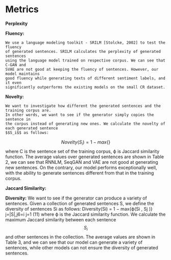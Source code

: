
# Metrics

**Perplexity**
    

**Fluency:**

    We use a language modeling toolkit - SRILM [Stolcke, 2002] to test the fluency
    of generated sentences. SRILM calculates the perplexity of generated sentences
    using the language model trained on respective corpus. We can see that C-GAN and
    SVAE are not good at keeping the fluency of sentences. However, our model maintains
    good fluency while generating texts of different sentiment labels, and it even
    significantly outperforms the existing models on the small CR dataset.

**Novelty:**

    We want to investigate how different the generated sentences and the training corpus are.
    In other words, we want to see if the generator simply copies the sentence in
    the corpus instead of generating new ones. We calculate the novelty of each generated sentence
    $$S_i$$ as follows:
$$ Novelty (S_i)  = 1 - max \{  \} $$
    where C is the sentence set of the training corpus, ϕ is Jaccard similarity function. The average
    values over generated sentences are shown in Table 2, we can see that RNNLM, SeqGAN and VAE are
    not good at generating new sentences. On the contrary, our model performs exceptionally well, with the
    ability to generate sentences different from that in the training corpus.

**Jaccard Similarity:**
    

**Diversity:**
    We want to see if the generator can produce a variety of sentences. Given a collection of
    generated sentences S, we define the diversity of sentences Si as follows:
        Diversity(Si) = 1 − max{ϕ(Si
        , Sj )}
        j=|S|,j6=i
        j=1 (11)
    where ϕ is the Jaccard similarity function. We calculate the maximum Jaccard similarity between
    each sentence $$S_i$$ and other sentences in the collection. The average values are shown in
    Table 3, and we can see that our model can generate a variety of sentences, while other models
    can not ensure the diversity of generated sentences.